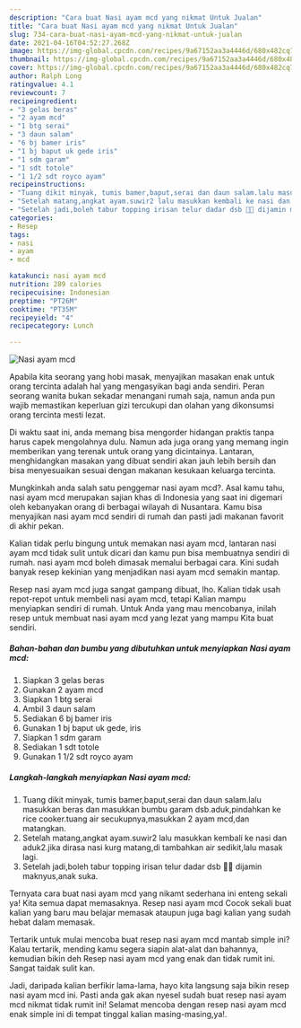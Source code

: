 ```yaml
---
description: "Cara buat Nasi ayam mcd yang nikmat Untuk Jualan"
title: "Cara buat Nasi ayam mcd yang nikmat Untuk Jualan"
slug: 734-cara-buat-nasi-ayam-mcd-yang-nikmat-untuk-jualan
date: 2021-04-16T04:52:27.268Z
image: https://img-global.cpcdn.com/recipes/9a67152aa3a4446d/680x482cq70/nasi-ayam-mcd-foto-resep-utama.jpg
thumbnail: https://img-global.cpcdn.com/recipes/9a67152aa3a4446d/680x482cq70/nasi-ayam-mcd-foto-resep-utama.jpg
cover: https://img-global.cpcdn.com/recipes/9a67152aa3a4446d/680x482cq70/nasi-ayam-mcd-foto-resep-utama.jpg
author: Ralph Long
ratingvalue: 4.1
reviewcount: 7
recipeingredient:
- "3 gelas beras"
- "2 ayam mcd"
- "1 btg serai"
- "3 daun salam"
- "6 bj bamer iris"
- "1 bj baput uk gede iris"
- "1 sdm garam"
- "1 sdt totole"
- "1 1/2 sdt royco ayam"
recipeinstructions:
- "Tuang dikit minyak, tumis bamer,baput,serai dan daun salam.lalu masukkan beras dan masukkan bumbu garam dsb.aduk,pindahkan ke rice cooker.tuang air secukupnya,masukkan 2 ayam mcd,dan matangkan."
- "Setelah matang,angkat ayam.suwir2 lalu masukkan kembali ke nasi dan aduk2.jika dirasa nasi kurg matang,di tambahkan air sedikit,lalu masak lagi."
- "Setelah jadi,boleh tabur topping irisan telur dadar dsb 👍🏻 dijamin maknyus,anak suka."
categories:
- Resep
tags:
- nasi
- ayam
- mcd

katakunci: nasi ayam mcd 
nutrition: 289 calories
recipecuisine: Indonesian
preptime: "PT26M"
cooktime: "PT35M"
recipeyield: "4"
recipecategory: Lunch

---
```



![Nasi ayam mcd](https://img-global.cpcdn.com/recipes/9a67152aa3a4446d/680x482cq70/nasi-ayam-mcd-foto-resep-utama.jpg)

Apabila kita seorang yang hobi masak, menyajikan masakan enak untuk orang tercinta adalah hal yang mengasyikan bagi anda sendiri. Peran seorang  wanita bukan sekadar menangani rumah saja, namun anda pun wajib memastikan keperluan gizi tercukupi dan olahan yang dikonsumsi orang tercinta mesti lezat.

Di waktu  saat ini, anda memang bisa mengorder hidangan praktis tanpa harus capek mengolahnya dulu. Namun ada juga orang yang memang ingin memberikan yang terenak untuk orang yang dicintainya. Lantaran, menghidangkan masakan yang dibuat sendiri akan jauh lebih bersih dan bisa menyesuaikan sesuai dengan makanan kesukaan keluarga tercinta. 



Mungkinkah anda salah satu penggemar nasi ayam mcd?. Asal kamu tahu, nasi ayam mcd merupakan sajian khas di Indonesia yang saat ini digemari oleh kebanyakan orang di berbagai wilayah di Nusantara. Kamu bisa menyajikan nasi ayam mcd sendiri di rumah dan pasti jadi makanan favorit di akhir pekan.

Kalian tidak perlu bingung untuk memakan nasi ayam mcd, lantaran nasi ayam mcd tidak sulit untuk dicari dan kamu pun bisa membuatnya sendiri di rumah. nasi ayam mcd boleh dimasak memalui berbagai cara. Kini sudah banyak resep kekinian yang menjadikan nasi ayam mcd semakin mantap.

Resep nasi ayam mcd juga sangat gampang dibuat, lho. Kalian tidak usah repot-repot untuk membeli nasi ayam mcd, tetapi Kalian mampu menyiapkan sendiri di rumah. Untuk Anda yang mau mencobanya, inilah resep untuk membuat nasi ayam mcd yang lezat yang mampu Kita buat sendiri.

<!--inarticleads1-->

##### Bahan-bahan dan bumbu yang dibutuhkan untuk menyiapkan Nasi ayam mcd:

1. Siapkan 3 gelas beras
1. Gunakan 2 ayam mcd
1. Siapkan 1 btg serai
1. Ambil 3 daun salam
1. Sediakan 6 bj bamer iris
1. Gunakan 1 bj baput uk gede, iris
1. Siapkan 1 sdm garam
1. Sediakan 1 sdt totole
1. Gunakan 1 1/2 sdt royco ayam




<!--inarticleads2-->

##### Langkah-langkah menyiapkan Nasi ayam mcd:

1. Tuang dikit minyak, tumis bamer,baput,serai dan daun salam.lalu masukkan beras dan masukkan bumbu garam dsb.aduk,pindahkan ke rice cooker.tuang air secukupnya,masukkan 2 ayam mcd,dan matangkan.
1. Setelah matang,angkat ayam.suwir2 lalu masukkan kembali ke nasi dan aduk2.jika dirasa nasi kurg matang,di tambahkan air sedikit,lalu masak lagi.
1. Setelah jadi,boleh tabur topping irisan telur dadar dsb 👍🏻 dijamin maknyus,anak suka.




Ternyata cara buat nasi ayam mcd yang nikamt sederhana ini enteng sekali ya! Kita semua dapat memasaknya. Resep nasi ayam mcd Cocok sekali buat kalian yang baru mau belajar memasak ataupun juga bagi kalian yang sudah hebat dalam memasak.

Tertarik untuk mulai mencoba buat resep nasi ayam mcd mantab simple ini? Kalau tertarik, mending kamu segera siapin alat-alat dan bahannya, kemudian bikin deh Resep nasi ayam mcd yang enak dan tidak rumit ini. Sangat taidak sulit kan. 

Jadi, daripada kalian berfikir lama-lama, hayo kita langsung saja bikin resep nasi ayam mcd ini. Pasti anda gak akan nyesel sudah buat resep nasi ayam mcd nikmat tidak rumit ini! Selamat mencoba dengan resep nasi ayam mcd enak simple ini di tempat tinggal kalian masing-masing,ya!.

